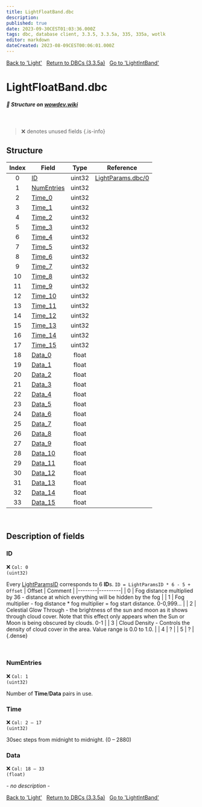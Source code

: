 ```yaml
---
title: LightFloatBand.dbc
description:
published: true
date: 2023-09-30CEST01:03:36.000Z
tags: dbc, database client, 3.3.5, 3.3.5a, 335, 335a, wotlk
editor: markdown
dateCreated: 2023-08-09CEST00:06:01.000Z
---
```

<a href="https://trinitycore.info/files/DBC/335/light" class="mt-5 v-btn v-btn--depressed v-btn--flat v-btn--outlined theme--light v-size--default darkblue--text text--lighten-3"><span class="v-btn__content"><i aria-hidden="true" class="v-icon notranslate v-icon--left mdi mdi-arrow-left theme--light"></i><span>Back to 'Light'</span></span></a>&nbsp;&nbsp;&nbsp;<a href="https://trinitycore.info/files/DBC/335/DBC" class="mt-5 v-btn v-btn--depressed v-btn--flat v-btn--outlined theme--light v-size--default darkblue--text text--lighten-3"><span class="v-btn__content"><i aria-hidden="true" class="v-icon notranslate v-icon--left mdi mdi-home-outline theme--light"></i><span>Return to DBCs (3.3.5a)</span></span></a>&nbsp;&nbsp;&nbsp;<a href="https://trinitycore.info/files/DBC/335/lightintband" class="mt-5 v-btn v-btn--depressed v-btn--flat v-btn--outlined theme--light v-size--default darkblue--text text--lighten-3"><span class="v-btn__content"><span>Go to 'LightIntBand'</span><i aria-hidden="true" class="v-icon notranslate v-icon--right mdi mdi-arrow-right theme--light"></i></span></a>

# LightFloatBand.dbc
##### :pencil: Structure on [wowdev.wiki](https://wowdev.wiki/DB/LightFloatBand)
&nbsp;

> :x: denotes unused fields
{.is-info}


## Structure

| Index | Field | Type | Reference |
| :---: | --- | :---: | --- |
| 0 | [ID](#id-alt) | uint32 | [LightParams.dbc/0](/files/DBC/335/lightparams#id-alt) |
| 1 | [NumEntries](#id-alt) | uint32 |  |
| 2 | [Time_0](#time) | uint32 |  |
| 3 | [Time_1](#time) | uint32 |  |
| 4 | [Time_2](#time) | uint32 |  |
| 5 | [Time_3](#time) | uint32 |  |
| 6 | [Time_4](#time) | uint32 |  |
| 7 | [Time_5](#time) | uint32 |  |
| 8 | [Time_6](#time) | uint32 |  |
| 9 | [Time_7](#time) | uint32 |  |
| 10 | [Time_8](#time) | uint32 |  |
| 11 | [Time_9](#time) | uint32 |  |
| 12 | [Time_10](#time) | uint32 |  |
| 13 | [Time_11](#time) | uint32 |  |
| 14 | [Time_12](#time) | uint32 |  |
| 15 | [Time_13](#time) | uint32 |  |
| 16 | [Time_14](#time) | uint32 |  |
| 17 | [Time_15](#time) | uint32 |  |
| 18 | [Data_0](#data) | float |  |
| 19 | [Data_1](#data) | float |  |
| 20 | [Data_2](#data) | float |  |
| 21 | [Data_3](#data) | float |  |
| 22 | [Data_4](#data) | float |  |
| 23 | [Data_5](#data) | float |  |
| 24 | [Data_6](#data) | float |  |
| 25 | [Data_7](#data) | float |  |
| 26 | [Data_8](#data) | float |  |
| 27 | [Data_9](#data) | float |  |
| 28 | [Data_10](#data) | float |  |
| 29 | [Data_11](#data) | float |  |
| 30 | [Data_12](#data) | float |  |
| 31 | [Data_13](#data) | float |  |
| 32 | [Data_14](#data) | float |  |
| 33 | [Data_15](#data) | float |  |
&nbsp;
## Description of fields

### ID <!-- {#id-alt} -->
:x: <code>Col: 0 (uint32)</code>

Every [LightParamsID](/files/DBC/335/lightparams#id-alt) corresponds to 6 **ID**s.
`ID = LightParamsID * 6 - 5 + Offset`
| Offset | Comment |
|--------|---------|
| 0 | Fog distance multiplied by 36 - distance at which everything will be hidden by the fog |
| 1 | Fog multiplier - fog distance * fog multiplier = fog start distance. 0-0,999... |
| 2 | Celestial Glow Through - the brightness of the sun and moon as it shows through cloud cover. Note that this effect only appears when the Sun or Moon is being obscured by clouds. 0-1 |
| 3 | Cloud Density - Controls the density of cloud cover in the area. Value range is 0.0 to 1.0. |
| 4 | ? |
| 5 | ? |
{.dense}

&nbsp;

### NumEntries
:x: <code>Col: 1 (uint32)</code>

Number of **Time**/**Data** pairs in use.
&nbsp;

### Time
:x: <code>Col: 2 &ndash; 17 (uint32)</code>

30sec steps from midnight to midnight. (0 &ndash; 2880)
&nbsp;

### Data
:x: <code>Col: 18 &ndash; 33 (float)</code>

*- no description -*
&nbsp;

<a href="https://trinitycore.info/files/DBC/335/light" class="mt-5 v-btn v-btn--depressed v-btn--flat v-btn--outlined theme--light v-size--default darkblue--text text--lighten-3"><span class="v-btn__content"><i aria-hidden="true" class="v-icon notranslate v-icon--left mdi mdi-arrow-left theme--light"></i><span>Back to 'Light'</span></span></a>&nbsp;&nbsp;&nbsp;<a href="https://trinitycore.info/files/DBC/335/DBC" class="mt-5 v-btn v-btn--depressed v-btn--flat v-btn--outlined theme--light v-size--default darkblue--text text--lighten-3"><span class="v-btn__content"><i aria-hidden="true" class="v-icon notranslate v-icon--left mdi mdi-home-outline theme--light"></i><span>Return to DBCs (3.3.5a)</span></span></a>&nbsp;&nbsp;&nbsp;<a href="https://trinitycore.info/files/DBC/335/lightintband" class="mt-5 v-btn v-btn--depressed v-btn--flat v-btn--outlined theme--light v-size--default darkblue--text text--lighten-3"><span class="v-btn__content"><span>Go to 'LightIntBand'</span><i aria-hidden="true" class="v-icon notranslate v-icon--right mdi mdi-arrow-right theme--light"></i></span></a>

